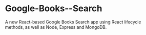 # Google-Books--Search
A new React-based Google Books Search app using React lifecycle methods, as well as Node, Express and MongoDB.
